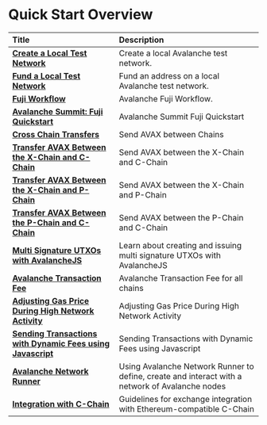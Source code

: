 # Quick Start Overview

| Title | Description |
| :--- | :--- |
| [**Create a Local Test Network**](create-a-local-test-network.md) | Create a local Avalanche test network. |
| [**Fund a Local Test Network**](fund-a-local-test-network.md) | Fund an address on a local Avalanche test network. |
| [**Fuji Workflow**](fuji-workflow.md) | Avalanche Fuji Workflow. |
| [**Avalanche Summit: Fuji Quickstart**](avalanche-summit-fuji-quickstart.md) | Avalanche Summit Fuji Quickstart |
| [**Cross Chain Transfers**](cross-chain-transfers) | Send AVAX between Chains |
| [**Transfer AVAX Between the X-Chain and C-Chain**](transfer-avax-between-x-chain-and-c-chain.md) | Send AVAX between the X-Chain and C-Chain |
| [**Transfer AVAX Between the X-Chain and P-Chain**](transfer-avax-between-x-chain-and-p-chain.md) | Send AVAX between the X-Chain and P-Chain |
| [**Transfer AVAX Between the P-Chain and C-Chain**](transfer-avax-between-p-chain-and-c-chain.md) | Send AVAX between the P-Chain and C-Chain |
| [**Multi Signature UTXOs with AvalancheJS**](multisig-utxos-with-avalanchejs.md) | Learn about creating and issuing multi signature UTXOs with AvalancheJS |
| [**Avalanche Transaction Fee**](transaction-fees.md) | Avalanche Transaction Fee for all chains |
| [**Adjusting Gas Price During High Network Activity**](adjusting-gas-price-during-high-network-activity.md) | Adjusting Gas Price During High Network Activity |
| [**Sending Transactions with Dynamic Fees using Javascript**](sending-transactions-with-dynamic-fees-using-javascript.md) | Sending Transactions with Dynamic Fees using Javascript |
| [**Avalanche Network Runner**](./network-runner.md) | Using Avalanche Network Runner to define, create and interact with a network of Avalanche nodes |
| [**Integration with C-Chain**](./exchanges/integrate-exchange-with-avalanche.md) | Guidelines for exchange integration with Ethereum-compatible C-Chain |

